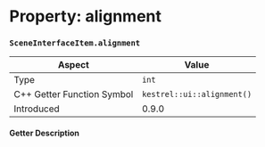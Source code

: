 
# Property: alignment
### `SceneInterfaceItem.alignment`

| Aspect | Value |
| --- | --- |
| Type | `int` |
| C++ Getter Function Symbol | `kestrel::ui::alignment()` |
| Introduced | 0.9.0 |

#### Getter Description

